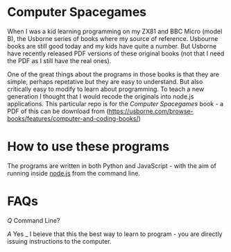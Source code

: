 # Computer Spacegames

When I was a kid learning programming on my ZX81 and BBC Micro (model B), the Usborne series of books where my source of reference. Usbourne books are still good today and my kids have quite a number. But Usborne have recently released PDF versions of these original books (not that I need the PDF as I still have the real ones). 

One of the great things about the programs in those books is that they are simple, perhaps repetative but they are easy to understand. But also critically easy to modify to learn about programming.  To teach a new generation I thought that I would recode the originals into node.js applications. This particular repo is for the *Computer Spacegames* book - a PDF of this can be download from (https://usborne.com/browse-books/features/computer-and-coding-books/)

# How to use these programs

The programs are written in both Python and JavaScript - with the aim of running inside [node.js](https://nodejs.org/en/) from the command line. 

# FAQs
*Q* Command Line?

*A* Yes _ I beieve that this the best way to learn to program - you are directly issuing instructions to the computer. 

